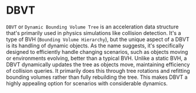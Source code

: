 # DBVT

`DBVT` or `Dynamic Bounding Volume Tree` is an acceleration data structure that's primarily used in physics simulations like collision detection. It's a type of BVH (`Bounding Volume Hierarchy`), but the unique aspect of a DBVT is its handling of dynamic objects. As the name suggests, it's specifically designed to efficiently handle changing scenarios, such as objects moving or environments evolving, better than a typical BVH. Unlike a static BVH, a DBVT dynamically updates the tree as objects move, maintaining efficiency of collision queries. It primarily does this through tree rotations and refitting bounding volumes rather than fully rebuilding the tree. This makes DBVT a highly appealing option for scenarios with considerable dynamics.